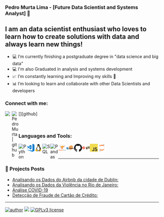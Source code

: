 ### Pedro Murta Lima - [Future Data Scientist and Systems Analyst] 👋

## I am an data scientist enthusiast who loves to learn how to create solutions with data and always learn new things!

- 💻 I’m currently finishing a postgraduate degree in "data science and big data"
- 💻 I'm also Graduated in analysis and systems development
- 📈 I’m constantly learning and Improving my skills 🤣
- 📊 I’m looking to learn and collaborate with other Data Scientists and developers 

### Connect with me:

[<img align="left"  width="22px" src="https://cdn.jsdelivr.net/npm/simple-icons@3.4.0/icons/linkedin.svg" />](https://www.linkedin.com/in/pedro-murta/)

[<img align="left" alt="Pedro Murta | github" width="22px" src="https://cdn.jsdelivr.net/npm/simple-icons@3.4.0/icons/medium.svg" />][github]


<br />

### Languages and Tools:

<img align="left" alt="Python" width="26px" src="https://cdn.jsdelivr.net/npm/simple-icons@3.4.0/icons/python.svg" />

<img align="left" alt="VScode" width="26px" src="https://raw.githubusercontent.com/github/explore/80688e429a7d4ef2fca1e82350fe8e3517d3494d/topics/visual-studio-code/visual-studio-code.png" />

<img align="left" alt="Linux" width="26px" src="https://raw.githubusercontent.com/github/explore/80688e429a7d4ef2fca1e82350fe8e3517d3494d/topics/linux/linux.png" />

<img align="left" alt="SQL" width="26px" src="https://cdn.jsdelivr.net/npm/simple-icons@3.4.0/icons/postgresql.svg" />

<img align="left" alt="Pandas" width="26px" src="https://cdn.jsdelivr.net/npm/simple-icons@3.4.0/icons/pandas.svg" />

<img align="left" alt="TensorFlow" width="26px" src="https://raw.githubusercontent.com/github/explore/80688e429a7d4ef2fca1e82350fe8e3517d3494d/topics/tensorflow/tensorflow.png" />

<img align="left" alt="Scikit-Learn" width="26px" src="https://raw.githubusercontent.com/github/explore/80688e429a7d4ef2fca1e82350fe8e3517d3494d/topics/scikit-learn/scikit-learn.png" />

<img align="left" alt="GitHub" width="26px" src="https://raw.githubusercontent.com/github/explore/78df643247d429f6cc873026c0622819ad797942/topics/github/github.png" />

<img align="left" alt="Git" width="26px" src="https://raw.githubusercontent.com/github/explore/80688e429a7d4ef2fca1e82350fe8e3517d3494d/topics/git/git.png" />

<img align="left" alt="JavaScript" width="26px" src="https://raw.githubusercontent.com/github/explore/80688e429a7d4ef2fca1e82350fe8e3517d3494d/topics/javascript/javascript.png" />

<img align="left" alt="Jupyter" width="26px" src="https://raw.githubusercontent.com/github/explore/80688e429a7d4ef2fca1e82350fe8e3517d3494d/topics/jupyter-notebook/jupyter-notebook.png"/>

<br />
<br />


---

### 📕 Projects Posts

<!-- BLOG-POST-LIST:START -->
* [Analisando os Dados do Airbnb da cidade de Dublin:](https://bit.ly/2XyjFfs) 
* [Analisando os Dados da Violência no Rio de Janeiro:](https://bit.ly/2ziAUbj)
* [Análise COVID-19](https://bityli.com/iz89W)
* [Detecção de Fraude de Cartão de Crédito:](https://bit.ly/2YqrPqy) 



<!-- BLOG-POST-LIST:END -->

---

[linkedin]: linkedin.com/in/pedro-murta


[![author](https://img.shields.io/badge/author-pedromurta-red.svg)](https://www.linkedin.com/in/pedro-murta/) [![](https://img.shields.io/badge/python-3.7+-blue.svg)](https://www.python.org/downloads/release/python-365/) [![GPLv3 license](https://img.shields.io/badge/License-GPLv3-blue.svg)](http://perso.crans.org/besson/LICENSE.html) 

